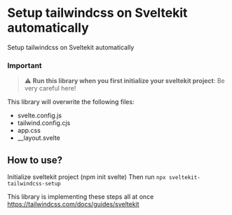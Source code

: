 # Setup tailwindcss on Sveltekit automatically

Setup tailwindcss on Sveltekit automatically

### Important

> :warning: **Run this library when you first initialize your sveltekit project**: Be very careful here!

This library will overwrite the following files:

- svelte.config.js
- tailwind.config.cjs
- app.css
- \_\_layout.svelte

## How to use?

Initialize sveltekit project (npm init svelte)
Then run `npx sveltekit-tailwindcss-setup`

This library is implementing these steps all at once
https://tailwindcss.com/docs/guides/sveltekit
